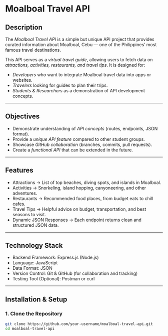 #  Moalboal Travel API

##  Description
The *Moalboal Travel API* is a simple but unique API project that provides curated information about Moalboal, Cebu — one of the Philippines’ most famous travel destinations.  

This API serves as a *virtual travel guide*, allowing users to fetch data on *attractions, activities, restaurants, and travel tips*. It is designed for:
- *Developers* who want to integrate Moalboal travel data into apps or websites.  
- *Travelers* looking for guides to plan their trips.  
- *Students & Researchers* as a demonstration of API development concepts.  

---

##  Objectives
- Demonstrate understanding of *API concepts* (routes, endpoints, JSON format).  
- Provide a *unique API feature* compared to other student groups.  
- Showcase *GitHub collaboration* (branches, commits, pull requests).  
- Create a *functional API* that can be extended in the future.  

---

##  Features
- Attractions → List of top beaches, diving spots, and islands in Moalboal.  
- Activities → Snorkeling, island hopping, canyoneering, and other adventures.  
- Restaurants → Recommended food places, from budget eats to chill cafes.  
- Travel Tips → Helpful advice on budget, transportation, and best seasons to visit.  
- Dynamic JSON Responses → Each endpoint returns clean and structured JSON data.  

---

##  Technology Stack
- Backend Framework: Express.js (Node.js)  
- Language: JavaScript  
- Data Format: JSON  
- Version Control: Git & GitHub (for collaboration and tracking)  
- Testing Tool (Optional): Postman or curl  

---

##  Installation & Setup

### 1. Clone the Repository
```bash
git clone https://github.com/your-username/moalboal-travel-api.git
cd moalboal-travel-api
